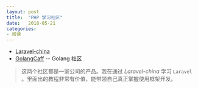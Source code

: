 ```yaml
---
layout: post
title:  "PHP 学习社区"
date:   2018-05-21
categories:
- 阅读
---
```



- [Laravel-china](https://laravel-china.org)
- [GolangCaff](https://golangcaff.com/) -- Golang 社区
> 这两个社区都是一家公司的产品。我在通过 *Laravel-china*  学习 `Laravel` 。里面出的教程非常有价值，能带领自己真正掌握使用框架开发。